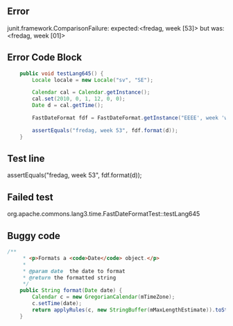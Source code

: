 

## Error
junit.framework.ComparisonFailure: expected:<fredag, week [53]> but was:<fredag, week [01]>

## Error Code Block
```java
    public void testLang645() {
        Locale locale = new Locale("sv", "SE");

        Calendar cal = Calendar.getInstance();
        cal.set(2010, 0, 1, 12, 0, 0);
        Date d = cal.getTime();

        FastDateFormat fdf = FastDateFormat.getInstance("EEEE', week 'ww", locale);

        assertEquals("fredag, week 53", fdf.format(d));
    }
```

## Test line
assertEquals("fredag, week 53", fdf.format(d));

## Failed test
org.apache.commons.lang3.time.FastDateFormatTest::testLang645

## Buggy code
```java
/**
     * <p>Formats a <code>Date</code> object.</p>
     * 
     * @param date  the date to format
     * @return the formatted string
     */
    public String format(Date date) {
        Calendar c = new GregorianCalendar(mTimeZone);
        c.setTime(date);
        return applyRules(c, new StringBuffer(mMaxLengthEstimate)).toString();
    }
```
